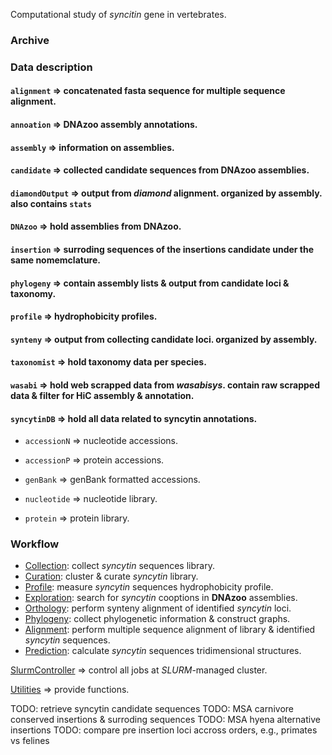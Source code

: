 Computational study of _syncitin_ gene in vertebrates.

### Archive

### Data description

#### `alignment` => concatenated fasta sequence for multiple sequence alignment.

#### `annoation` => **DNAzoo** assembly annotations.

#### `assembly` => information on assemblies.

#### `candidate` => collected candidate sequences from **DNAzoo** assemblies.

#### `diamondOutput` => output from _diamond_ alignment. organized by assembly. also contains `stats`

#### `DNAzoo` => hold assemblies from **DNAzoo**.

#### `insertion` => surroding sequences of the insertions candidate under the same nomemclature.

#### `phylogeny` => contain assembly lists & output from candidate loci & taxonomy.

#### `profile` => hydrophobicity profiles.

#### `synteny` => output from collecting candidate loci. organized by assembly.

#### `taxonomist` => hold taxonomy data per species.

#### `wasabi` => hold web scrapped data from _wasabisys_. contain raw scrapped data & filter for HiC assembly & annotation.

#### `syncytinDB` => hold all data related to syncytin annotations.

- `accessionN` => nucleotide accessions.

- `accessionP` => protein accessions.

- `genBank` => genBank formatted accessions.

- `nucleotide` => nucleotide library.

- `protein` => protein library.

### Workflow

- [Collection](src/Collection/README.md): collect _syncytin_ sequences library.
- [Curation](src/Curation/README.md): cluster & curate _syncytin_ library.
- [Profile](src/Profile/README.md): measure _syncytin_ sequences hydrophobicity profile.
- [Exploration](src/Exploration/README.md): search for _syncytin_ cooptions in **DNAzoo** assemblies.
- [Orthology](src/Orthology/README.md): perform synteny alignment of identified _syncytin_ loci.
- [Phylogeny](src/Phylogeny/README.md): collect phylogenetic information & construct graphs.
- [Alignment](src/Alignment/README.md): perform multiple sequence alignment of library & identified _syncytin_ sequences.
- [Prediction](src/Prediction/README.md): calculate _syncytin_ sequences tridimensional structures.

[SlurmController](src/SlurmController/README.md) => control all jobs at _SLURM_-managed cluster.

[Utilities](src/Utilities/README.md) => provide functions.

TODO: retrieve syncytin candidate sequences
TODO: MSA carnivore conserved insertions & surroding sequences
TODO: MSA hyena alternative insertions
TODO: compare pre insertion loci accross orders, e.g., primates vs felines
